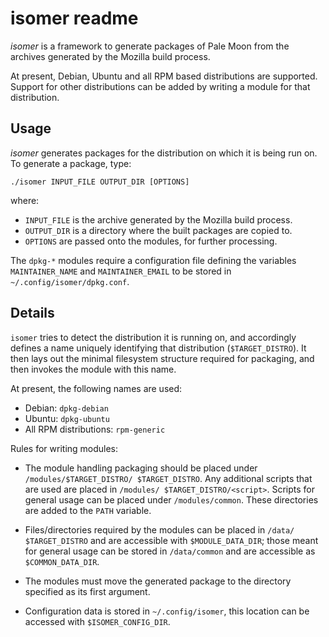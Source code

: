 # isomer readme

_isomer_ is a framework to generate packages of Pale Moon from the archives
generated by the Mozilla build process.

At present, Debian, Ubuntu and all RPM based distributions are supported.
Support for other distributions can be added by writing a module for that
distribution.

## Usage

_isomer_ generates packages for the distribution on which it is being run on. To
generate a package, type:

	./isomer INPUT_FILE OUTPUT_DIR [OPTIONS]

where:
- `INPUT_FILE` is the archive generated by the Mozilla build process.
- `OUTPUT_DIR` is a directory where the built packages are copied to.
- `OPTIONS` are passed onto the modules, for further processing.

The `dpkg-*` modules require a configuration file defining the variables
`MAINTAINER_NAME` and `MAINTAINER_EMAIL` to be stored in
`~/.config/isomer/dpkg.conf`.

## Details

`isomer` tries to detect the distribution it is running on, and accordingly
defines a name uniquely identifying that distribution (`$TARGET_DISTRO`). It
then lays out the minimal filesystem structure required for packaging, and then
invokes the module with this name.

At present, the following names are used:

- Debian: `dpkg-debian`
- Ubuntu: `dpkg-ubuntu`
- All RPM distributions: `rpm-generic`

Rules for writing modules:

- The module handling packaging should be placed under `/modules/$TARGET_DISTRO/
$TARGET_DISTRO`. Any additional scripts that are used are placed in `/modules/
$TARGET_DISTRO/<script>`. Scripts for general usage can be placed under
`/modules/common`. These directories are added to the `PATH` variable.

- Files/directories required by the modules can be placed in `/data/
$TARGET_DISTRO` and are accessible with `$MODULE_DATA_DIR`; those meant for
general usage can be stored in `/data/common` and are accessible as
`$COMMON_DATA_DIR`.

- The modules must move the generated package to the directory specified as its
first argument.

- Configuration data is stored in `~/.config/isomer`, this location can be
accessed with `$ISOMER_CONFIG_DIR`.

